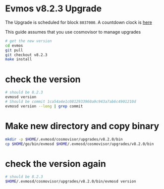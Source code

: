 # Evmos v8.2.3 Upgrade

The Upgrade is scheduled for block `8037000`. A countdown clock is [here](https://testnet.mintscan.io/evmos-testnet/blocks/8037000)

This guide assumes that you use cosmovisor to manage upgrades

```bash
# get the new version
cd evmos
git pull
git checkout v8.2.3
make install
```

# check the version

```bash
# should be 8.2.3
evmosd version
# Should be commit 1ca54a4e1c0812933960a9c943a7ab6c4901210d
evmosd version --long | grep commit
```

# Make new directory and copy binary

```bash
mkdir -p $HOME/.evmosd/cosmovisor/upgrades/v8.2.0/bin
cp $HOME/go/bin/evmosd $HOME/.evmosd/cosmovisor/upgrades/v8.2.0/bin
```

# check the version again

```bash
# should be 8.2.3
$HOME/.evmosd/cosmovisor/upgrades/v8.2.0/bin/evmosd version
```
